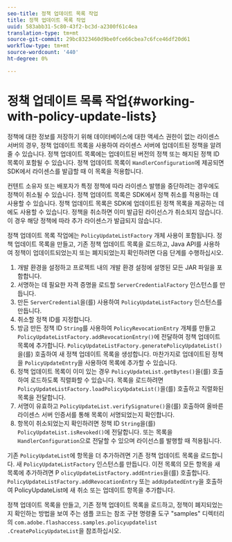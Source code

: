 ```yaml
---
seo-title: 정책 업데이트 목록 작업
title: 정책 업데이트 목록 작업
uuid: 583abb31-5c80-43f2-bc3d-a2300f61c4ea
translation-type: tm+mt
source-git-commit: 29bc8323460d9be0fce66cbea7c6fce46df20d61
workflow-type: tm+mt
source-wordcount: '440'
ht-degree: 0%

---
```



# 정책 업데이트 목록 작업{#working-with-policy-update-lists}

정책에 대한 정보를 저장하기 위해 데이터베이스에 대한 액세스 권한이 없는 라이센스 서버의 경우, 정책 업데이트 목록을 사용하여 라이센스 서버에 업데이트된 정책을 알려 줄 수 있습니다. 정책 업데이트 목록에는 업데이트된 버전의 정책 또는 해지된 정책 ID 목록이 포함될 수 있습니다. 정책 업데이트 목록이 `HandlerConfiguration`에 제공되면 SDK에서 라이센스를 발급할 때 이 목록을 적용합니다.

컨텐트 소유자 또는 배포자가 특정 정책에 따라 라이센스 발행을 중단하려는 경우에도 정책이 취소될 수 있습니다. 정책 업데이트 목록은 SDK에서 정책 취소를 적용하는 데 사용할 수 있습니다. 정책 업데이트 목록은 SDK에 업데이트된 정책 목록을 제공하는 데에도 사용할 수 있습니다. 정책을 취소하면 이미 발급된 라이선스가 취소되지 않습니다. 이 경우 해당 정책에 따라 추가 라이센스가 발급되지 않습니다.

정책 업데이트 목록 작업에는 `PolicyUpdateListFactory` 개체 사용이 포함됩니다. 정책 업데이트 목록을 만들고, 기존 정책 업데이트 목록을 로드하고, Java API를 사용하여 정책이 업데이트되었는지 또는 폐지되었는지 확인하려면 다음 단계를 수행하십시오.

1. 개발 환경을 설정하고 프로젝트 내의 개발 환경 설정에 설명된 모든 JAR 파일을 포함합니다.
1. 서명하는 데 필요한 자격 증명을 로드할 `ServerCredentialFactory` 인스턴스를 만듭니다.
1. 만든 `ServerCredential`을(를) 사용하여 `PolicyUpdateListFactory` 인스턴스를 만듭니다.
1. 취소할 정책 ID를 지정합니다.
1. 방금 만든 정책 ID `String`를 사용하여 `PolicyRevocationEntry` 개체를 만들고 `PolicyUpdateListFactory.addRevocationEntry()`에 전달하여 정책 업데이트 목록에 추가합니다. `PolicyUpdateListFactory.generatePolicyUpdateList()`을(를) 호출하여 새 정책 업데이트 목록을 생성합니다. 마찬가지로 업데이트된 정책을 `PolicyUpdateEntry`을 사용하여 목록에 추가할 수 있습니다.
1. 정책 업데이트 목록이 이미 있는 경우 `PolicyUpdateList.getBytes()`을(를) 호출하여 로드하도록 직렬화할 수 있습니다. 목록을 로드하려면 `PolicyUpdateListFactory.loadPolicyUpdateList()`을(를) 호출하고 직렬화된 목록을 전달합니다.
1. 서명이 유효하고 `PolicyUpdateList.verifySignature()`을(를) 호출하여 올바른 라이센스 서버 인증서를 통해 목록이 서명되었는지 확인합니다.
1. 항목이 취소되었는지 확인하려면 정책 ID `String`을(를) `PolicyUpdateList.isRevoked()`에 전달합니다. 또는 목록을 `HandlerConfiguration`으로 전달할 수 있으며 라이선스를 발행할 때 적용됩니다.

기존 `PolicyUpdateList`에 항목을 더 추가하려면 기존 정책 업데이트 목록을 로드합니다. 새 `PolicyUpdateListFactory` 인스턴스를 만듭니다. 이전 목록의 모든 항목을 새 목록에 추가하려면 P `olicyUpdateListFactory.addEntries`을(를) 호출합니다. `PolicyUpdateListFactory.addRevocationEntry` 또는 `addUpdatedEntry`을 호출하여 PolicyUpdateList에 새 취소 또는 업데이트 항목을 추가합니다.

정책 업데이트 목록을 만들고, 기존 정책 업데이트 목록을 로드하고, 정책이 폐지되었는지 확인하는 방법을 보여 주는 샘플 코드는 참조 구현 명령줄 도구 &quot;samples&quot; 디렉터리의 `com.adobe.flashaccess.samples.policyupdatelist` `.CreatePolicyUpdateList`을 참조하십시오.
